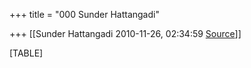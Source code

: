 +++
title = "000 Sunder Hattangadi"

+++
[[Sunder Hattangadi	2010-11-26, 02:34:59 [Source](https://groups.google.com/g/samskrita/c/LiT5F31bpFo)]]



[TABLE]

